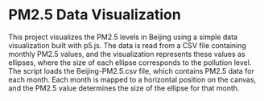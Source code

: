 # PM2.5 Data Visualization
This project visualizes the PM2.5 levels in Beijing using a simple data visualization built with p5.js. The data is read from a CSV file containing monthly PM2.5 values, and the visualization represents these values as ellipses, where the size of each ellipse corresponds to the pollution level.
The script loads the Beijing-PM2.5.csv file, which contains PM2.5 data for each month.
Each month is mapped to a horizontal position on the canvas, and the PM2.5 value determines the size of the ellipse for that month.

